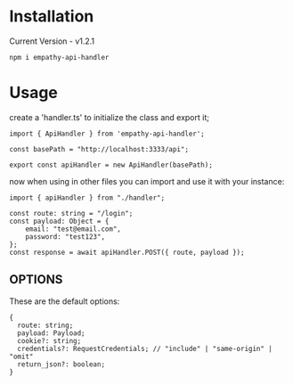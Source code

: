 # Installation

Current Version - v1.2.1

`npm i empathy-api-handler`

# Usage

create a 'handler.ts' to initialize the class and export it;
```
import { ApiHandler } from 'empathy-api-handler';

const basePath = "http://localhost:3333/api";

export const apiHandler = new ApiHandler(basePath);
```

now when using in other files you can import and use it with your instance:
```
import { apiHandler } from "./handler";

const route: string = "/login";
const payload: Object = {
    email: "test@email.com",
    password: "test123",
};
const response = await apiHandler.POST({ route, payload });
```

## OPTIONS

These are the default options:
```
{
  route: string;
  payload: Payload;
  cookie?: string;
  credentials?: RequestCredentials; // "include" | "same-origin" | "omit"
  return_json?: boolean;
}
```